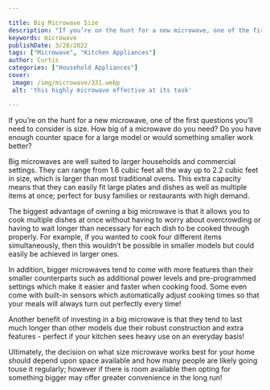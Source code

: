 ```yaml
---

title: Big Microwave Size
description: "If you’re on the hunt for a new microwave, one of the first questions you’ll need to consider is size. How big of a microwave do y...check it out to learn"
keywords: microwave
publishDate: 3/28/2022
tags: ["Microwave", "Kitchen Appliances"]
author: Curtis
categories: ["Household Appliances"]
cover: 
 image: /img/microwave/331.webp
 alt: 'this highly microwave effective at its task'

---
```


If you’re on the hunt for a new microwave, one of the first questions you’ll need to consider is size. How big of a microwave do you need? Do you have enough counter space for a large model or would something smaller work better? 

Big microwaves are well suited to larger households and commercial settings. They can range from 1.6 cubic feet all the way up to 2.2 cubic feet in size, which is larger than most traditional ovens. This extra capacity means that they can easily fit large plates and dishes as well as multiple items at once; perfect for busy families or restaurants with high demand. 

The biggest advantage of owning a big microwave is that it allows you to cook multiple dishes at once without having to worry about overcrowding or having to wait longer than necessary for each dish to be cooked through properly. For example, if you wanted to cook four different items simultaneously, then this wouldn’t be possible in smaller models but could easily be achieved in larger ones. 

In addition, bigger microwaves tend to come with more features than their smaller counterparts such as additional power levels and pre-programmed settings which make it easier and faster when cooking food. Some even come with built-in sensors which automatically adjust cooking times so that your meals will always turn out perfectly every time! 

Another benefit of investing in a big microwave is that they tend to last much longer than other models due their robust construction and extra features - perfect if your kitchen sees heavy use on an everyday basis! 

Ultimately, the decision on what size microwave works best for your home should depend upon space available and how many people are likely going touse it regularly; however if there is room available then opting for something bigger may offer greater convenience in the long run!
